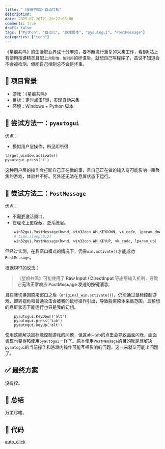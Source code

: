 ```yaml
---
title: "《星痕共鸣》自动挂机"
description: 
date: 2025-07-20T21:20:27+08:00
comments: true
draft: false
tags: ["Python", "自动化", "游戏脚本", "pyautogui", "PostMessage"]
categories: ["tech"]
---
```

《星痕共鸣》的生活职业养成十分麻烦，要不断进行重复的采集工作，看到b站上有使用按键精灵且配上`用别怕，怕别用`的标语后，就想自己写程序了，虽说不知道会不会被检测，但能自己控制总不会是坏事。

## 📌 项目背景

- 游戏：《星痕共鸣》
- 目标：定时点击F键，实现自动采集
- 环境：Windows + Python 脚本

## 🧪 尝试方法一：`pyautogui`

优点：

- 模拟用户层操作，所见即所得

```python
target_window.activate()
pyautogui.press('f')
```

这种用户层的操作会打断自己正在做的事，且自己正在做的输入有可能影响一瞬聚焦的游戏，体验并不好。另外还无法在息屏状态下运行。

## 🧪 尝试方法二：`PostMessage`

优点：

* 不需要激活窗口。
* 在理论上更隐蔽、更系统层。


```python
    win32gui.PostMessage(hwnd, win32con.WM_KEYDOWN, vk_code, lparam_down)
    # time.sleep(0.2)
    win32gui.PostMessage(hwnd, win32con.WM_KEYUP, vk_code, lparam_up)
```

但经过实测，在我窗口模式的情况下，仍需`win.activate()`才能成功`PostMessage`。

根据GPT的说法：

> 《星痕共鸣》可能使用了 **Raw Input / DirectInput** 等底层输入机制，导致它**无法正常响应 PostMessage 发送的按键消息**。

且在我切换回原来窗口之后（`original_win.activate()`），仍能通过鼠标控制游戏，即转视角和普通攻击会被我的鼠标操作引出，导致脱离原本采集范围。且预想的息屏状态下能运行也只是我的幻想。


```
    pyautogui.keyDown('alt')
    pyautogui.press('tab')
    pyautogui.keyUp('alt')
```

使用这能解决鼠标能控制游戏的问题，但这alt+tab的点击会导致画面闪烁，画面表现也变得和使用`pyautogui`一样了。原本使用`PostMessage`的目的就是想解决`pyautogui`的当前操作和游戏内操作可能互相影响的问题，这一来就又可能出问题了。

## ✅ 最终方案

没有捏。

## 🏁 总结

万策尽喵。

## 🧩 代码

[auto_click](https://github.com/xxfttkx/auto_click)
